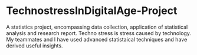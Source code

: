 # TechnostressInDigitalAge-Project
A statistics project, encompassing data collection, application of  statistical analysis and research report.
Techno stress is stress caused by technology. My teammates and I have used advanced statistaical techniques and have derived useful insights. 

